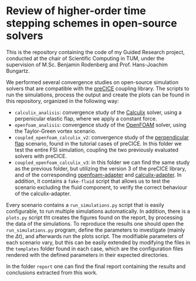 # Review of higher-order time stepping schemes in open-source solvers 

This is the repository containing the code of my Guided Research project, conducted at the chair of Scientific Computing in TUM, under the supervision of M.Sc. Benjamin Rodenberg and Prof. Hans-Joachim Bungartz.

We performed several convergence studies on open-source simulation solvers that are compatible with the [preCICE](https://precice.org/) coupling library. The scripts to run the simulations, process the output and create the plots can be found in this repository, organized in the following way:

* `calculix_analisis`: convergence study of the [Calculix](www.calculix.de) solver, using a perpenicular elastic flap, where we apply a constant force.
* `openfoam_analisis`: convergence study of the [OpenFOAM](https://www.openfoam.com/) solver, using the Taylor-Green vortex scenario.
* `coupled_openfoam_calculix_v2`: convergence study of the [perpendicular flap](https://precice.org/tutorials-perpendicular-flap.html) scenario, found in the tutorial cases of preCICE. In this folder we test the entire FSI simulation, coupling the two previously evaluated solvers with preCICE.
* `coupled_openfoam_calculix_v3`: in this folder we can find the same study as the previous folder, but utilizing the version 3 of the preCICE library, and of the corresponding [openfoam-adapter](https://github.com/precice/openfoam-adapter/) and [calculix-adapter](https://github.com/precice/calculix-adapter). In addition, it contains a `fake-fluid` script that allows us to test the scenario excluding the fluid component, to verify the correct behaviour of the calculix-adapter.

Every scenario contains a `run_simulations.py` script that is easily configurable, to run multiple simulations automatically. In addition, there is a `plots.py` script tht creates the figures found on the report, by processing the data of the simulations. To reproduce the results one should open the `run_simulations.py` program, define the parameters to investigate (mainly the $\Delta t$), and afterwards run the plots script. The modifiable parameters of each scenario vary, but this can be easily extended by modifying the files in the `templates` folder found in each case, which are the configuration files rendered with the defined parameters in their expected directories.  

In the folder `report` one can find the final report containing the results and conclusions extracted from this work.

